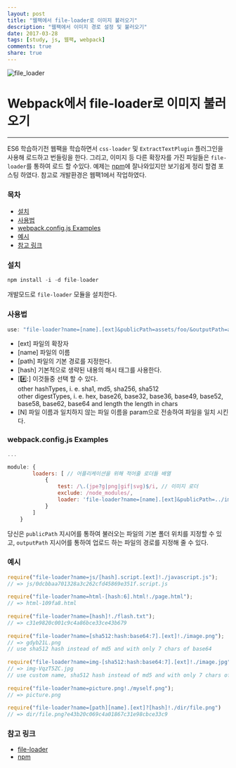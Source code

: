 ```yaml
---
layout: post
title: "웹팩에서 file-loader로 이미지 불러오기"
description: "웹팩에서 이미지 경로 설정 및 불러오기"
date: 2017-03-28
tags: [study, js, 웹팩, webpack]
comments: true
share: true
---
```


![file_loader](http://jijong.github.io/images/img_fileloader.svg)

# Webpack에서 file-loader로 이미지 불러오기

***

ES6 학습하기전 웹팩을 학습하면서 `css-loader` 및 `ExtractTextPlugin` 플러그인을 사용해
로드하고 번들링을 한다. 그리고, 이미지 등 다른 확장자를 가진 파일들은 `file-loader`를 통하여 로드 할 수있다. 
예제는 [npm](https://www.npmjs.com/package/file-loader)에 잘나와있지만 보기쉽게 정리 할겸 포스팅 하였다. 
참고로 개발환경은 웹팩1에서 작업하였다.

### 목차

* [설치](#설치)
* [사용법](#사용법)
* [webpack.config.js Examples](#webpack.config.js-Examples)
* [예시](#예시)
* [참고 링크](#참고-링크)

### 설치

```javascript
npm install -i -d file-loader
```

개발모드로 `file-loader` 모듈을 설치한다.


### 사용법

```javascript
use: "file-loader?name=[name].[ext]&publicPath=assets/foo/&outputPath=app/images/"
```

- [ext] 파일의 확장자
- [name] 파일의 이름
- [path] 파일의 기본 경로를 지정한다.
- [hash] 기본적으로 생략된 내용의 해시 태그를 사용한다.
- [<hashType>:hash:<digestType>:<length>] 이것들중 선택 할 수 있다.<br />
    other hashTypes, i. e. sha1, md5, sha256, sha512<br />
    other digestTypes, i. e. hex, base26, base32, base36, base49, base52, base58, base62, base64
    and length the length in chars
- [N] 파일 이름과 일치하지 않는 파일 이름을 param으로 전송하여 파일을 일치 시킨다.


### webpack.config.js Examples

```javascript
...

module: {
        loaders: [ // 어플리케이션을 위해 적어줄 로더들 배열
            {
                test: /\.(jpe?g|png|gif|svg)$/i, // 이미지 로더
                exclude: /node_modules/,
                loader: 'file-loader?name=[name].[ext]&publicPath=../images/&outputPath=./images/' // PublicPath : css 이미지 폴더 경로, outputPath : 이미지 폴더 경로
            }
        ]
    }
```

당신은 `publicPath` 지시어를 통하여 불러오는 파일의 기본 폴더 위치를 지정할 수 있고, `outputPath` 지시어를 통하여
업로드 하는 파일의 경로를 지정해 줄 수 있다.

### 예시

```javascript
require("file-loader?name=js/[hash].script.[ext]!./javascript.js");
// => js/0dcbbaa701328a3c262cfd45869e351f.script.js 
 
require("file-loader?name=html-[hash:6].html!./page.html");
// => html-109fa8.html 
 
require("file-loader?name=[hash]!./flash.txt");
// => c31e9820c001c9c4a86bce33ce43b679 
 
require("file-loader?name=[sha512:hash:base64:7].[ext]!./image.png");
// => gdyb21L.png 
// use sha512 hash instead of md5 and with only 7 chars of base64 
 
require("file-loader?name=img-[sha512:hash:base64:7].[ext]!./image.jpg");
// => img-VqzT5ZC.jpg 
// use custom name, sha512 hash instead of md5 and with only 7 chars of base64 
 
require("file-loader?name=picture.png!./myself.png");
// => picture.png 
 
require("file-loader?name=[path][name].[ext]?[hash]!./dir/file.png")
// => dir/file.png?e43b20c069c4a01867c31e98cbce33c9 
```

### 참고 링크

- [file-loader](https://www.npmjs.com/package/file-loader)
- [npm](https://www.npmjs.com/)
